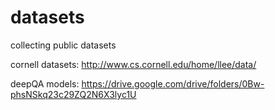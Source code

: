 # datasets
collecting public datasets

cornell datasets: http://www.cs.cornell.edu/home/llee/data/ <br>


deepQA models: https://drive.google.com/drive/folders/0Bw-phsNSkq23c29ZQ2N6X3lyc1U <br>   
